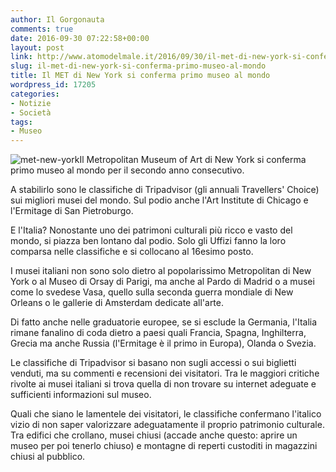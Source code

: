 ```yaml
---
author: Il Gorgonauta
comments: true
date: 2016-09-30 07:22:58+00:00
layout: post
link: http://www.atomodelmale.it/2016/09/30/il-met-di-new-york-si-conferma-primo-museo-al-mondo/
slug: il-met-di-new-york-si-conferma-primo-museo-al-mondo
title: Il MET di New York si conferma primo museo al mondo
wordpress_id: 17205
categories:
- Notizie
- Società
tags:
- Museo
---
```


![met-new-york](http://www.atomodelmale.it/wp-content/uploads/2016/09/met-new-york.jpg)Il Metropolitan Museum of Art di New York si conferma primo museo al mondo per il secondo anno consecutivo.

A stabilirlo sono le classifiche di Tripadvisor (gli annuali Travellers' Choice) sui migliori musei del mondo. Sul podio anche l'Art Institute di Chicago e l'Ermitage di San Pietroburgo.


E l'Italia? Nonostante uno dei patrimoni culturali più ricco e vasto del mondo, si piazza ben lontano dal podio. Solo gli Uffizi fanno la loro comparsa nelle classifiche e si collocano al 16esimo posto.

I musei italiani non sono solo dietro al popolarissimo Metropolitan di New York o al Museo di Orsay di Parigi, ma anche al Pardo di Madrid o a musei come lo svedese Vasa, quello sulla seconda guerra mondiale di New Orleans o le gallerie di Amsterdam dedicate all'arte.

Di fatto anche nelle graduatorie europee, se si esclude la Germania, l'Italia rimane fanalino di coda dietro a paesi quali Francia, Spagna, Inghilterra, Grecia ma anche Russia (l'Ermitage è il primo in Europa), Olanda o Svezia.

Le classifiche di Tripadvisor si basano non sugli accessi o sui biglietti venduti, ma su commenti e recensioni dei visitatori. Tra le maggiori critiche rivolte ai musei italiani si trova quella di non trovare su internet adeguate e sufficienti informazioni sul museo.

Quali che siano le lamentele dei visitatori, le classifiche confermano l'italico vizio di non saper valorizzare adeguatamente il proprio patrimonio culturale. Tra edifici che crollano, musei chiusi (accade anche questo: aprire un museo per poi tenerlo chiuso) e montagne di reperti custoditi in magazzini chiusi al pubblico.

